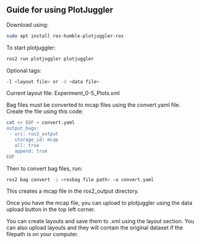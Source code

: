 ## Guide for using PlotJuggler
Download using: 
```bash
sudo apt install ros-humble-plotjuggler-ros
```
To start plotjuggler: 
```bash
ros2 run plotjuggler plotjuggler
```
Optional tags: 
```bash
-l <layout file> or -d <data file>
```

Current layout file: Experiment_0-5_Plots.xml

Bag files must be converted to mcap files using the convert.yaml file. Create the file using this code:
```bash
cat << EOF > convert.yaml
output_bags:
 - uri: ros2_output
   storage_id: mcap
   all: true
   append: true
EOF
```
Then to convert bag files, run:
```bash 
ros2 bag convert -i <rosbag file path> -o convert.yaml
```
This creates a mcap file in the ros2_output directory.

Once you have the mcap file, you can upload to plotjuggler using the data upload button in the top left corner.

You can create layouts and save them to .xml using the layout section. You can also upload layouts and they will contain the original dataset if the filepath is on your computer.
